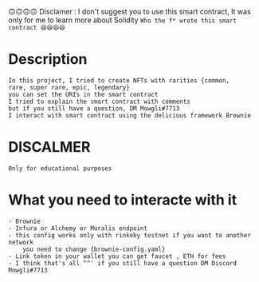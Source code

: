 🙃🙃🙃🙃 Disclamer : I don't suggest you to use this smart contract, It was only for me to learn more about Solidity ` Who the f* wrote this smart contract 😆😆😆😆 `



# Description 
    In this project, I tried to create NFTs with rarities {common,
    rare, super rare, epic, legendary}
    you can set the URIs in the smart contract
    I tried to explain the smart contract with comments
    but if you still have a question, DM Mowgli#7713
    I interact with smart contract using the delicious framework Brownie

# DISCALMER 

    Only for educational purposes

# What you need to interacte with it 

    - Brownie
    - Infura or Alchemy or Moralis endpoint
    - this config works only with rinkeby testnet if you want to another network
        you need to change {brownie-config.yaml}
    - Link token in your wallet you can get faucet , ETH for fees
    - I think that's all ^^' if you still have a question DM Discord Mowgli#7713 
